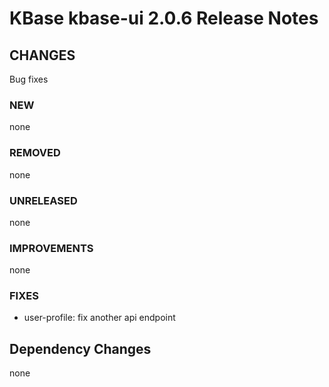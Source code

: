 # KBase kbase-ui 2.0.6 Release Notes

## CHANGES

Bug fixes

### NEW

none

### REMOVED

none

### UNRELEASED

none

### IMPROVEMENTS

none

### FIXES

- user-profile: fix another api endpoint 

## Dependency Changes

none
